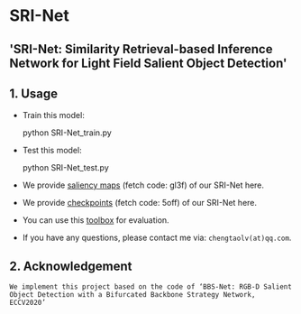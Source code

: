 # SRI-Net
## 'SRI-Net: Similarity Retrieval-based Inference Network for Light Field Salient Object Detection'
## 1. Usage
- Train this model:

    python SRI-Net_train.py
- Test this model:

    python SRI-Net_test.py
- We provide [saliency maps](https://pan.baidu.com/s/1qD_ExQTpCiVz3nDDEvQcHQ ) (fetch code: gl3f) of our SRI-Net here.
- We provide [checkpoints](https://pan.baidu.com/s/1hh51lx_MRxkmWQUgMDi6Zg ) (fetch code: 5off) of our SRI-Net here.
- You can use this [toolbox](https://github.com/lartpang/PySODMetrics) for evaluation.
- If you have any questions, please contact me via: `chengtaolv(at)qq.com`.
## 2. Acknowledgement
    We implement this project based on the code of ‘BBS-Net: RGB-D Salient Object Detection with a Bifurcated Backbone Strategy Network, ECCV2020’
